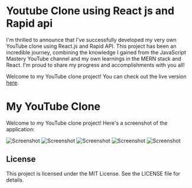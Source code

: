 
# Youtube Clone using React js and Rapid api

I'm thrilled to announce that I've successfully developed my very own YouTube clone using React.js and Rapid API. This project has been an incredible journey, combining the knowledge I gained from the JavaScript Mastery YouTube channel and my own learnings in the MERN stack and React. I'm proud to share my progress and accomplishments with you all!

Welcome to my YouTube clone project! You can check out the live version [here](https://yt2-clone.netlify.app/).

# My YouTube Clone

Welcome to my YouTube clone project! Here's a screenshot of the application:

![Screenshot](https://tmpfiles.org/dl/1491645/yt1.png)
![Screenshot](https://tmpfiles.org/dl/1491648/yt2.png)
![Screenshot](https://tmpfiles.org/dl/1491651/yt3.png)
![Screenshot](https://tmpfiles.org/dl/1491653/yt4.png)
![Screenshot](https://tmpfiles.org/dl/1491654/yt5.png)

## License
This project is licensed under the MIT License. See the LICENSE file for details.

